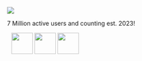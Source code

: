 <img src="https://github.com/InterstellarNetwork/Interstellar/assets/89202835/77c63680-544b-42e9-88d6-d288e7681e82">
<p>7 Million active users and counting est. 2023!</p>

<div style="margin: 10;">
  <a href="https://discord.gg/interstellar"><img height="50" src="https://github.com/InterstellarNetwork/.github/assets/89202835/aa5d5545-693c-4e1f-95ad-64e7116e94af"></a> <a href="https://tiktok.com/@useinterstellar"><img height="50" src="https://github.com/InterstellarNetwork/.github/assets/89202835/9fef637a-a1e8-4e4a-b323-54a87a7bd5c1"></a> <a href="https://youtube.com/@unblock"><img height="50" src="https://github.com/InterstellarNetwork/.github/assets/89202835/1d7c334d-2545-4d8c-b099-c32cb4a53046"></a>
</div>

